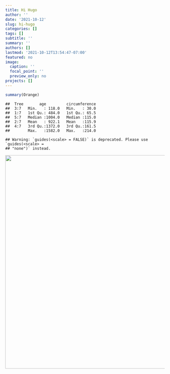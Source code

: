 ```yaml
---
title: Hi Hugo
author: ''
date: '2021-10-12'
slug: hi-hugo
categories: []
tags: []
subtitle: ''
summary: ''
authors: []
lastmod: '2021-10-12T13:54:47-07:00'
featured: no
image:
  caption: ''
  focal_point: ''
  preview_only: no
projects: []
---
```


```r
summary(Orange)
```

```
##  Tree       age         circumference  
##  3:7   Min.   : 118.0   Min.   : 30.0  
##  1:7   1st Qu.: 484.0   1st Qu.: 65.5  
##  5:7   Median :1004.0   Median :115.0  
##  2:7   Mean   : 922.1   Mean   :115.9  
##  4:7   3rd Qu.:1372.0   3rd Qu.:161.5  
##        Max.   :1582.0   Max.   :214.0
```


```
## Warning: `guides(<scale> = FALSE)` is deprecated. Please use `guides(<scale> =
## "none")` instead.
```

<img src="{{< blogdown/postref >}}index_files/figure-html/unnamed-chunk-2-1.png" width="672" />
